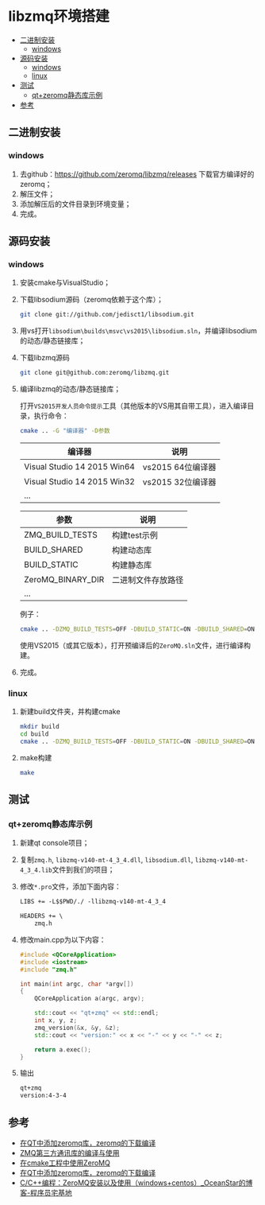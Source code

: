 # libzmq环境搭建

<!-- vim-markdown-toc GFM -->

* [二进制安装](#二进制安装)
    - [windows](#windows)
* [源码安装](#源码安装)
    - [windows](#windows-1)
    - [linux](#linux)
* [测试](#测试)
    - [qt+zeromq静态库示例](#qtzeromq静态库示例)
* [参考](#参考)

<!-- vim-markdown-toc -->



## 二进制安装

### windows

1. 去github：https://github.com/zeromq/libzmq/releases 下载官方编译好的zeromq；
2. 解压文件；
2. 添加解压后的文件目录到环境变量；
2. 完成。



## 源码安装

### windows

1. 安装cmake与VisualStudio；

2. 下载libsodium源码（zeromq依赖于这个库）；

   ```sh
   git clone git://github.com/jedisct1/libsodium.git
   ```

3. 用vs打开`libsodium\builds\msvc\vs2015\libsodium.sln`，并编译libsodium的动态/静态链接库；

4. 下载libzmq源码

   ```sh
   git clone git@github.com:zeromq/libzmq.git
   ```

5. 编译libzmq的动态/静态链接库；

   打开`VS2015开发人员命令提示`工具（其他版本的VS用其自带工具），进入编译目录，执行命令：

   ```sh
   cmake .. -G "编译器" -D参数
   ```

   | 编译器                      | 说明              |
   | --------------------------- | ----------------- |
   | Visual Studio 14 2015 Win64 | vs2015 64位编译器 |
   | Visual Studio 14 2015 Win32 | vs2015 32位编译器 |
   | ...                         |                   |
   
   | 参数              | 说明               |
   | ----------------- | ------------------ |
   | ZMQ_BUILD_TESTS   | 构建test示例       |
   | BUILD_SHARED      | 构建动态库         |
   | BUILD_STATIC      | 构建静态库         |
   | ZeroMQ_BINARY_DIR | 二进制文件存放路径 |
   | ...               |                    |
   
   例子：
   
   ```sh
   cmake .. -DZMQ_BUILD_TESTS=OFF -DBUILD_STATIC=ON -DBUILD_SHARED=ON
   ```
   
   使用VS2015（或其它版本），打开预编译后的`ZeroMQ.sln`文件，进行编译构建。
   
6. 完成。

### linux

1. 新建build文件夹，并构建cmake

   ```sh
   mkdir build
   cd build
   cmake .. -DZMQ_BUILD_TESTS=OFF -DBUILD_STATIC=ON -DBUILD_SHARED=ON
   ```

2. make构建

   ```sh
   make
   ```



## 测试

### qt+zeromq静态库示例

1. 新建qt console项目；

2. 复制`zmq.h`, `libzmq-v140-mt-4_3_4.dll`, `libsodium.dll`, `libzmq-v140-mt-4_3_4.lib`文件到我们的项目；

3. 修改`*.pro`文件，添加下面内容：

   ```txt
   LIBS += -L$$PWD/./ -llibzmq-v140-mt-4_3_4
   
   HEADERS += \
       zmq.h
   ```

4. 修改main.cpp为以下内容：

   ```c++
   #include <QCoreApplication>
   #include <iostream>
   #include "zmq.h"
   
   int main(int argc, char *argv[])
   {
       QCoreApplication a(argc, argv);
   
       std::cout << "qt+zmq" << std::endl;
       int x, y, z;
       zmq_version(&x, &y, &z);
       std::cout << "version:" << x << "-" << y << "-" << z;
   
       return a.exec();
   }
   ```

5. 输出

   ```sh
   qt+zmq
   version:4-3-4
   ```

   

## 参考

- [在QT中添加zeromq库，zeromq的下载编译](https://www.365seal.com/y/7evolozRVA.html)
- [ZMQ第三方通讯库的编译与使用](https://blog.songjiahao.com/archives/357)
- [在cmake工程中使用ZeroMQ](http://t.zoukankan.com/y4247464-p-14241876.html)
- [在QT中添加zeromq库，zeromq的下载编译](http://t.zoukankan.com/h2zZhou-p-13271933.html)
- [C/C++编程：ZeroMQ安装以及使用（windows+centos）_OceanStar的博客-程序员宅基地](https://www.cxyzjd.com/article/zhizhengguan/114626114#windows__vs2019__cmake__cppzmq_255)
